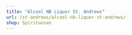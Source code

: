 ```yaml
---
title: "Alcool NB Liquor St. Andrews"
url: /st-andrews/alcool-nb-liquor-st-andrews/
shop: Spirituosen
---
```

